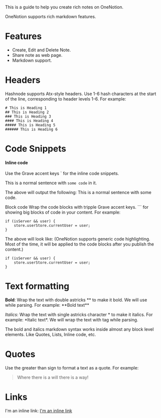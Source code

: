 This is a guide to help you create rich notes on OneNotion.

OneNotion supports rich markdown features.

# Features

-   Create, Edit and Delete Note.
-   Share note as web page.
-   Markdown support.

# Headers

Hashnode supports Atx-style headers. Use 1-6 hash characters at the start of the
line, corresponding to header levels 1-6. For example:

```
# This is Heading 1
## This is Heading 2
### This is Heading 3
#### This is Heading 4
##### This is Heading 5
###### This is Heading 6
```

# Code Snippets

#### Inline code

Use the Grave accent keys ` for the inline code snippets.

This is a normal sentence with `some code` in it.

The above will output the following: This is a normal sentence with some code.

Block code Wrap the code blocks with tripple Grave accent keys. ``` for showing
big blocks of code in your content. For example:

```
if (isServer && user) {
    store.userStore.currentUser = user;
}
```

The above will look like: (OneNotion supports generic code highlighting. Most of
the time, it will be applied to the code blocks after you publish the content.)

```
if (isServer && user) {
    store.userStore.currentUser = user;
}
```

# Text formatting

**Bold**: Wrap the text with double astricks ** to make it bold. We will use
<strong></strong> while parsing. For example: **Bold text\*\*

_Italics_: Wrap the text with single astricks character * to make it italics.
For example: *Italic text\*. We will wrap the text with <em></em> tag while
parsing.

The bold and italics markdown syntax works inside almost any block level
elements. Like Quotes, Lists, Inline code, etc.

# Quotes

Use the greater than sign to format a text as a quote. For example:

> Where there is a will there is a way!

# Links

I'm an inline link: [I'm an inline link](put-link-here)
